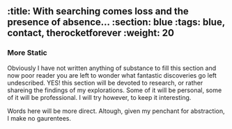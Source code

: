 :title: With searching comes loss and the presence of absence...
:section: blue
:tags: blue, contact, therocketforever
:weight: 20
---
### More Static  
Obviously I have not written anything of substance to fill this section and now poor reader you are left to wonder what fantastic discoveries go left undescribed. YES! this section will be devoted to research, or rather shareing the findings of my explorations. Some of it will be personal, some of it will be professional. I will try however, to keep it interesting.  

Words here will be more direct. Altough, given my penchant for abstraction, I make no gaurentees.